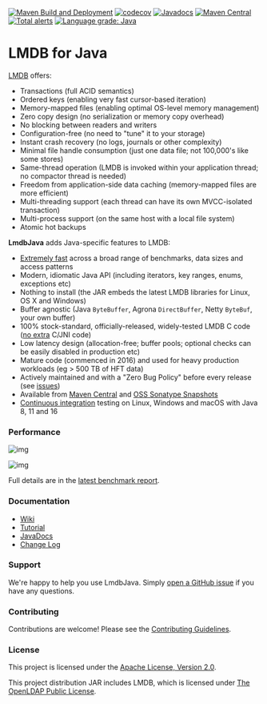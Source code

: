 [![Maven Build and Deployment](https://github.com/lmdbjava/lmdbjava/workflows/Maven%20Build%20and%20Deployment/badge.svg)](https://github.com/lmdbjava/lmdbjava/actions)
[![codecov](https://codecov.io/gh/lmdbjava/lmdbjava/branch/master/graph/badge.svg)](https://codecov.io/gh/lmdbjava/lmdbjava)
[![Javadocs](http://www.javadoc.io/badge/org.lmdbjava/lmdbjava.svg?color=blue)](http://www.javadoc.io/doc/org.lmdbjava/lmdbjava)
[![Maven Central](https://img.shields.io/maven-central/v/org.lmdbjava/lmdbjava.svg?maxAge=3600)](http://search.maven.org/#search%7Cga%7C1%7Cg%3A%22org.lmdbjava%22%20AND%20a%3A%22lmdbjava%22)
[![Total alerts](https://img.shields.io/lgtm/alerts/g/lmdbjava/lmdbjava.svg?logo=lgtm&logoWidth=18)](https://lgtm.com/projects/g/lmdbjava/lmdbjava/alerts/)
[![Language grade: Java](https://img.shields.io/lgtm/grade/java/g/lmdbjava/lmdbjava.svg?logo=lgtm&logoWidth=18)](https://lgtm.com/projects/g/lmdbjava/lmdbjava/context:java)

# LMDB for Java

[LMDB](http://symas.com/lmdb/) offers:

* Transactions (full ACID semantics)
* Ordered keys (enabling very fast cursor-based iteration)
* Memory-mapped files (enabling optimal OS-level memory management)
* Zero copy design (no serialization or memory copy overhead)
* No blocking between readers and writers
* Configuration-free (no need to "tune" it to your storage)
* Instant crash recovery (no logs, journals or other complexity)
* Minimal file handle consumption (just one data file; not 100,000's like some stores)
* Same-thread operation (LMDB is invoked within your application thread; no compactor thread is needed)
* Freedom from application-side data caching (memory-mapped files are more efficient)
* Multi-threading support (each thread can have its own MVCC-isolated transaction)
* Multi-process support (on the same host with a local file system)
* Atomic hot backups

**LmdbJava** adds Java-specific features to LMDB:

* [Extremely fast](https://github.com/lmdbjava/benchmarks/blob/master/results/20160710/README.md) across a broad range of benchmarks, data sizes and access patterns
* Modern, idiomatic Java API (including iterators, key ranges, enums, exceptions etc)
* Nothing to install (the JAR embeds the latest LMDB libraries for Linux, OS X and Windows)
* Buffer agnostic (Java `ByteBuffer`, Agrona `DirectBuffer`, Netty `ByteBuf`, your own buffer)
* 100% stock-standard, officially-released, widely-tested LMDB C code ([no extra](https://github.com/lmdbjava/native) C/JNI code)
* Low latency design (allocation-free; buffer pools; optional checks can be easily disabled in production etc)
* Mature code (commenced in 2016) and used for heavy production workloads (eg > 500 TB of HFT data)
* Actively maintained and with a "Zero Bug Policy" before every release (see [issues](https://github.com/lmdbjava/lmdbjava/issues))
* Available from [Maven Central](http://search.maven.org/#search%7Cga%7C1%7Cg%3A%22org.lmdbjava%22%20AND%20a%3A%22lmdbjava%22) and [OSS Sonatype Snapshots](https://oss.sonatype.org/content/repositories/snapshots/org/lmdbjava/lmdbjava)
* [Continuous integration](https://github.com/lmdbjava/lmdbjava/actions) testing on Linux, Windows and macOS with Java 8, 11 and 16

### Performance

![img](https://raw.githubusercontent.com/lmdbjava/benchmarks/master/results/20160710/4-intKey-seq-summary.png)

![img](https://raw.githubusercontent.com/lmdbjava/benchmarks/master/results/20160710/4-intKey-rnd-summary.png)

Full details are in the [latest benchmark report](https://github.com/lmdbjava/benchmarks/blob/master/results/20160710/README.md).

### Documentation

* [Wiki](https://github.com/lmdbjava/lmdbjava/wiki/)
* [Tutorial](https://github.com/lmdbjava/lmdbjava/tree/master/src/test/java/org/lmdbjava/TutorialTest.java)
* [JavaDocs](http://www.javadoc.io/doc/org.lmdbjava/lmdbjava)
* [Change Log](https://github.com/lmdbjava/lmdbjava/wiki/Change-Log)

### Support

We're happy to help you use LmdbJava. Simply
[open a GitHub issue](https://github.com/lmdbjava/lmdbjava/issues) if you have
any questions.

### Contributing

Contributions are welcome! Please see the [Contributing Guidelines](CONTRIBUTING.md).

### License

This project is licensed under the
[Apache License, Version 2.0](http://www.apache.org/licenses/LICENSE-2.0.html).

This project distribution JAR includes LMDB, which is licensed under
[The OpenLDAP Public License](http://www.openldap.org/software/release/license.html).
